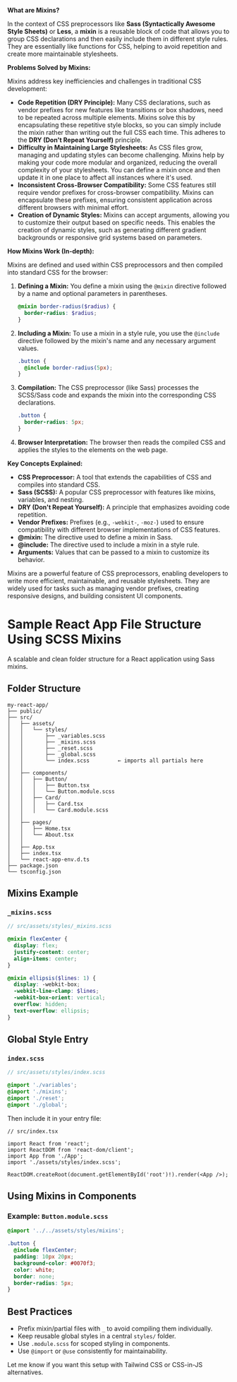 **What are Mixins?**

In the context of CSS preprocessors like **Sass (Syntactically Awesome Style Sheets)** or **Less**, a **mixin** is a reusable block of code that allows you to group CSS declarations and then easily include them in different style rules. They are essentially like functions for CSS, helping to avoid repetition and create more maintainable stylesheets.

**Problems Solved by Mixins:**

Mixins address key inefficiencies and challenges in traditional CSS development:

*   **Code Repetition (DRY Principle):** Many CSS declarations, such as vendor prefixes for new features like transitions or box shadows, need to be repeated across multiple elements. Mixins solve this by encapsulating these repetitive style blocks, so you can simply include the mixin rather than writing out the full CSS each time. This adheres to the **DRY (Don't Repeat Yourself)** principle.
*   **Difficulty in Maintaining Large Stylesheets:** As CSS files grow, managing and updating styles can become challenging. Mixins help by making your code more modular and organized, reducing the overall complexity of your stylesheets. You can define a mixin once and then update it in one place to affect all instances where it's used.
*   **Inconsistent Cross-Browser Compatibility:**  Some CSS features still require vendor prefixes for cross-browser compatibility. Mixins can encapsulate these prefixes, ensuring consistent application across different browsers with minimal effort.
*   **Creation of Dynamic Styles:** Mixins can accept arguments, allowing you to customize their output based on specific needs. This enables the creation of dynamic styles, such as generating different gradient backgrounds or responsive grid systems based on parameters.

**How Mixins Work (In-depth):**

Mixins are defined and used within CSS preprocessors and then compiled into standard CSS for the browser:

1.  **Defining a Mixin:** You define a mixin using the `@mixin` directive followed by a name and optional parameters in parentheses.
    ```scss
    @mixin border-radius($radius) {
      border-radius: $radius;
    }
    ```
2.  **Including a Mixin:** To use a mixin in a style rule, you use the `@include` directive followed by the mixin's name and any necessary argument values.
    ```scss
    .button {
      @include border-radius(5px);
    }
    ```
3.  **Compilation:** The CSS preprocessor (like Sass) processes the SCSS/Sass code and expands the mixin into the corresponding CSS declarations.
    ```css
    .button {
      border-radius: 5px;
    }
    ```
4.  **Browser Interpretation:** The browser then reads the compiled CSS and applies the styles to the elements on the web page.

**Key Concepts Explained:**

*   **CSS Preprocessor:** A tool that extends the capabilities of CSS and compiles into standard CSS.
*   **Sass (SCSS):** A popular CSS preprocessor with features like mixins, variables, and nesting.
*   **DRY (Don't Repeat Yourself):** A principle that emphasizes avoiding code repetition.
*   **Vendor Prefixes:** Prefixes (e.g., `-webkit-`, `-moz-`) used to ensure compatibility with different browser implementations of CSS features.
*   **@mixin:** The directive used to define a mixin in Sass.
*   **@include:** The directive used to include a mixin in a style rule.
*   **Arguments:** Values that can be passed to a mixin to customize its behavior. 

Mixins are a powerful feature of CSS preprocessors, enabling developers to write more efficient, maintainable, and reusable stylesheets. They are widely used for tasks such as managing vendor prefixes, creating responsive designs, and building consistent UI components.



# Sample React App File Structure Using SCSS Mixins

A scalable and clean folder structure for a React application using Sass mixins.

## Folder Structure

```
my-react-app/
├── public/
├── src/
│   ├── assets/
│   │   └── styles/
│   │       ├── _variables.scss
│   │       ├── _mixins.scss
│   │       ├── _reset.scss
│   │       ├── _global.scss
│   │       └── index.scss         ← imports all partials here
│   │
│   ├── components/
│   │   ├── Button/
│   │   │   ├── Button.tsx
│   │   │   └── Button.module.scss
│   │   ├── Card/
│   │   │   ├── Card.tsx
│   │   │   └── Card.module.scss
│   │
│   ├── pages/
│   │   ├── Home.tsx
│   │   └── About.tsx
│   │
│   ├── App.tsx
│   ├── index.tsx
│   └── react-app-env.d.ts
├── package.json
└── tsconfig.json
```

## Mixins Example

### `_mixins.scss`

```scss
// src/assets/styles/_mixins.scss

@mixin flexCenter {
  display: flex;
  justify-content: center;
  align-items: center;
}

@mixin ellipsis($lines: 1) {
  display: -webkit-box;
  -webkit-line-clamp: $lines;
  -webkit-box-orient: vertical;
  overflow: hidden;
  text-overflow: ellipsis;
}
```

## Global Style Entry

### `index.scss`

```scss
// src/assets/styles/index.scss

@import './variables';
@import './mixins';
@import './reset';
@import './global';
```

Then include it in your entry file:

```tsx
// src/index.tsx

import React from 'react';
import ReactDOM from 'react-dom/client';
import App from './App';
import './assets/styles/index.scss';

ReactDOM.createRoot(document.getElementById('root')!).render(<App />);
```

## Using Mixins in Components

### Example: `Button.module.scss`

```scss
@import '../../assets/styles/mixins';

.button {
  @include flexCenter;
  padding: 10px 20px;
  background-color: #0070f3;
  color: white;
  border: none;
  border-radius: 5px;
}
```

## Best Practices

- Prefix mixin/partial files with `_` to avoid compiling them individually.
- Keep reusable global styles in a central `styles/` folder.
- Use `.module.scss` for scoped styling in components.
- Use `@import` or `@use` consistently for maintainability.

Let me know if you want this setup with Tailwind CSS or CSS-in-JS alternatives.
